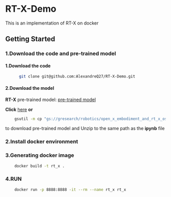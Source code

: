 # RT-X-Demo
This is an implementation of RT-X on docker

## Getting Started
### 1.Download the code and pre-trained model
####       1.Download the code
```bash
      git clone git@github.com:AlexandreQ27/RT-X-Demo.git
```
####       2.Download the model
**RT-X** pre-trained model: [pre-trained model](https://console.cloud.google.com/storage/browser/_details/gresearch/robotics/open_x_embodiment_and_rt_x_oss/rt_1_x_tf_trained_for_002272480_step.zip;tab=live_object)

**Click** [here](https://storage.googleapis.com/gresearch/robotics/open_x_embodiment_and_rt_x_oss/rt_1_x_tf_trained_for_002272480_step.zip) **or** 

```bash
    gsutil -m cp "gs://gresearch/robotics/open_x_embodiment_and_rt_x_oss/rt_1_x_tf_trained_for_002272480_step.zip" .
```

to download pre-trained model and Unzip to the same path as the **ipynb** file

### 2.Install docker environment

### 3.Generating docker image

```bash
    docker build -t rt_x .
```

### 4.RUN

```bash
    docker run -p 8888:8888 -it --rm --name rt_x rt_x
```


